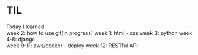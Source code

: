 # TIL
Today I learned  
week 2: how to use git(in progress)
week 1: html - css
week 3: python 
week 4-8: django  
week 9-11: aws/docker - deploy
week 12: RESTful API 

